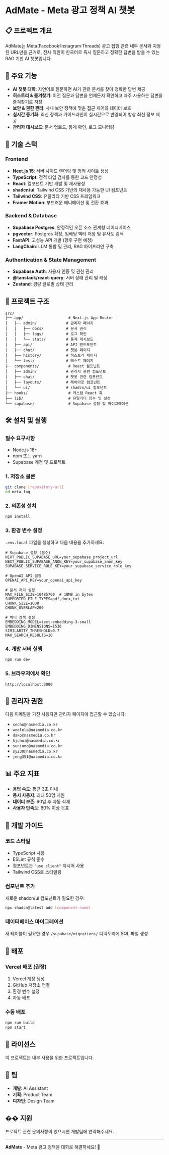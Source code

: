 # AdMate - Meta 광고 정책 AI 챗봇

## 📋 프로젝트 개요

AdMate는 Meta(Facebook·Instagram·Threads) 광고 집행 관련 내부 문서와 지정된 URL만을 근거로, 전사 직원이 한국어로 즉시 질문하고 정확한 답변을 받을 수 있는 RAG 기반 AI 챗봇입니다.

## 🎯 주요 기능

- **AI 챗봇 대화**: 자연어로 질문하면 AI가 관련 문서를 찾아 정확한 답변 제공
- **히스토리 & 즐겨찾기**: 이전 질문과 답변을 언제든지 확인하고 자주 사용하는 답변을 즐겨찾기로 저장
- **보안 & 권한 관리**: 사내 보안 정책에 맞춘 접근 제어와 데이터 보호
- **실시간 동기화**: 최신 정책과 가이드라인이 실시간으로 반영되어 항상 최신 정보 제공
- **관리자 대시보드**: 문서 업로드, 통계 확인, 로그 모니터링

## 🚀 기술 스택

### Frontend
- **Next.js 15**: 서버 사이드 렌더링 및 정적 사이트 생성
- **TypeScript**: 정적 타입 검사를 통한 코드 안정성
- **React**: 컴포넌트 기반 개발 및 재사용성
- **shadcn/ui**: Tailwind CSS 기반의 재사용 가능한 UI 컴포넌트
- **Tailwind CSS**: 유틸리티 기반 CSS 프레임워크
- **Framer Motion**: 부드러운 애니메이션 및 전환 효과

### Backend & Database
- **Supabase Postgres**: 안정적인 오픈 소스 관계형 데이터베이스
- **pgvector**: Postgres 확장, 임베딩 벡터 저장 및 유사도 검색
- **FastAPI**: 고성능 API 개발 (향후 구현 예정)
- **LangChain**: LLM 통합 및 관리, RAG 파이프라인 구축

### Authentication & State Management
- **Supabase Auth**: 사용자 인증 및 권한 관리
- **@tanstack/react-query**: 서버 상태 관리 및 캐싱
- **Zustand**: 경량 글로벌 상태 관리

## 📁 프로젝트 구조

```
src/
├── app/                    # Next.js App Router
│   ├── admin/             # 관리자 페이지
│   │   ├── docs/          # 문서 관리
│   │   ├── logs/          # 로그 확인
│   │   └── stats/         # 통계 대시보드
│   ├── api/               # API 엔드포인트
│   ├── chat/              # 챗봇 페이지
│   ├── history/           # 히스토리 페이지
│   └── test/              # 테스트 페이지
├── components/             # React 컴포넌트
│   ├── admin/             # 관리자 관련 컴포넌트
│   ├── chat/              # 챗봇 관련 컴포넌트
│   ├── layouts/           # 레이아웃 컴포넌트
│   └── ui/                # shadcn/ui 컴포넌트
├── hooks/                  # 커스텀 React 훅
├── lib/                    # 유틸리티 함수 및 설정
└── supabase/               # Supabase 설정 및 마이그레이션
```

## 🛠️ 설치 및 실행

### 필수 요구사항
- Node.js 18+ 
- npm 또는 yarn
- Supabase 계정 및 프로젝트

### 1. 저장소 클론
```bash
git clone [repository-url]
cd meta_faq
```

### 2. 의존성 설치
```bash
npm install
```

### 3. 환경 변수 설정
`.env.local` 파일을 생성하고 다음 내용을 추가하세요:

```env
# Supabase 설정 (필수)
NEXT_PUBLIC_SUPABASE_URL=your_supabase_project_url
NEXT_PUBLIC_SUPABASE_ANON_KEY=your_supabase_anon_key
SUPABASE_SERVICE_ROLE_KEY=your_supabase_service_role_key

# OpenAI API 설정
OPENAI_API_KEY=your_openai_api_key

# 문서 처리 설정
MAX_FILE_SIZE=10485760  # 10MB in bytes
SUPPORTED_FILE_TYPES=pdf,docx,txt
CHUNK_SIZE=1000
CHUNK_OVERLAP=200

# 벡터 검색 설정
EMBEDDING_MODEL=text-embedding-3-small
EMBEDDING_DIMENSIONS=1536
SIMILARITY_THRESHOLD=0.7
MAX_SEARCH_RESULTS=10
```

### 4. 개발 서버 실행
```bash
npm run dev
```

### 5. 브라우저에서 확인
```
http://localhost:3000
```

## 🔐 관리자 권한

다음 이메일을 가진 사용자만 관리자 페이지에 접근할 수 있습니다:

- `secho@nasmedia.co.kr`
- `woolela@nasmedia.co.kr`
- `dsko@nasmedia.co.kr`
- `hjchoi@nasmedia.co.kr`
- `sunjung@nasmedia.co.kr`
- `sy230@nasmedia.co.kr`
- `jeng351@nasmedia.co.kr`

## 📊 주요 지표

- **응답 속도**: 평균 3초 이내
- **동시 사용자**: 최대 50명 지원
- **데이터 보존**: 90일 후 자동 삭제
- **사용자 만족도**: 80% 이상 목표

## 🔧 개발 가이드

### 코드 스타일
- TypeScript 사용
- ESLint 규칙 준수
- 컴포넌트는 `"use client"` 지시어 사용
- Tailwind CSS로 스타일링

### 컴포넌트 추가
새로운 shadcn/ui 컴포넌트가 필요한 경우:
```bash
npx shadcn@latest add [component-name]
```

### 데이터베이스 마이그레이션
새 테이블이 필요한 경우 `/supabase/migrations/` 디렉토리에 SQL 파일 생성

## 🚀 배포

### Vercel 배포 (권장)
1. Vercel 계정 생성
2. GitHub 저장소 연결
3. 환경 변수 설정
4. 자동 배포

### 수동 배포
```bash
npm run build
npm start
```

## 📝 라이선스

이 프로젝트는 내부 사용을 위한 프로젝트입니다.

## 👥 팀

- **개발**: AI Assistant
- **기획**: Product Team
- **디자인**: Design Team

## �� 지원

프로젝트 관련 문의사항이 있으시면 개발팀에 연락해주세요.

---

**AdMate** - Meta 광고 정책을 대화로 해결하세요! 🚀
